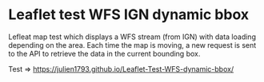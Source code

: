 # Leaflet test WFS IGN dynamic bbox
Lefleat map test which displays a WFS stream (from IGN) with data loading depending on the area. Each time the map is moving, a new request is sent to the API to retrieve the data in the current bounding box.

Test => https://julien1793.github.io/Leaflet-Test-WFS-dynamic-bbox/
